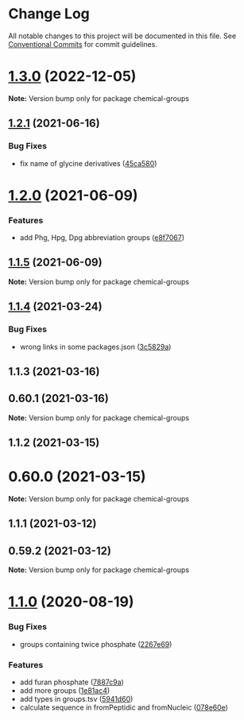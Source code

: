 # Change Log

All notable changes to this project will be documented in this file.
See [Conventional Commits](https://conventionalcommits.org) for commit guidelines.

# [1.3.0](https://github.com/cheminfo/mass-tools/compare/chemical-groups@1.2.1...chemical-groups@1.3.0) (2022-12-05)

**Note:** Version bump only for package chemical-groups

## [1.2.1](https://github.com/cheminfo/mass-tools/compare/chemical-groups@1.2.0...chemical-groups@1.2.1) (2021-06-16)

### Bug Fixes

- fix name of glycine derivatives ([45ca580](https://github.com/cheminfo/mass-tools/commit/45ca580d1258df091e7ab51877b9d0470d7ab6f9))

# [1.2.0](https://github.com/cheminfo/mass-tools/compare/chemical-groups@1.1.5...chemical-groups@1.2.0) (2021-06-09)

### Features

- add Phg, Hpg, Dpg abbreviation groups ([e8f7067](https://github.com/cheminfo/mass-tools/commit/e8f7067b7f226725e7b3c43eb0181b2268d64f5f))

## [1.1.5](https://github.com/cheminfo/mass-tools/compare/chemical-groups@1.1.4...chemical-groups@1.1.5) (2021-06-09)

**Note:** Version bump only for package chemical-groups

## [1.1.4](https://github.com/cheminfo/mass-tools/compare/chemical-groups@1.1.3...chemical-groups@1.1.4) (2021-03-24)

### Bug Fixes

- wrong links in some packages.json ([3c5829a](https://github.com/cheminfo/mass-tools/commit/3c5829a153dd198d56e7d54c065bf7e241ea0423))

## 1.1.3 (2021-03-16)

## 0.60.1 (2021-03-16)

**Note:** Version bump only for package chemical-groups

## 1.1.2 (2021-03-15)

# 0.60.0 (2021-03-15)

**Note:** Version bump only for package chemical-groups

## 1.1.1 (2021-03-12)

## 0.59.2 (2021-03-12)

**Note:** Version bump only for package chemical-groups

# [1.1.0](https://github.com/cheminfo/mf-parser/compare/chemical-groups@1.0.2...chemical-groups@1.1.0) (2020-08-19)

### Bug Fixes

- groups containing twice phosphate ([2267e69](https://github.com/cheminfo/mf-parser/commit/2267e69d22dfd92214904bc2a868557866022eea))

### Features

- add furan phosphate ([7887c9a](https://github.com/cheminfo/mf-parser/commit/7887c9ac2cbd6f034aaa496f234aa696ade55487))
- add more groups ([1e81ac4](https://github.com/cheminfo/mf-parser/commit/1e81ac460b447d730cac7b8d65fea4a6ec69e7f2))
- add types in groups.tsv ([5941d60](https://github.com/cheminfo/mf-parser/commit/5941d60b090a1994e7fe198c9b62d420b4bdda74))
- calculate sequence in fromPeptidic and fromNucleic ([078e60e](https://github.com/cheminfo/mf-parser/commit/078e60e593e77a253f54e330c999213f523129b0))
